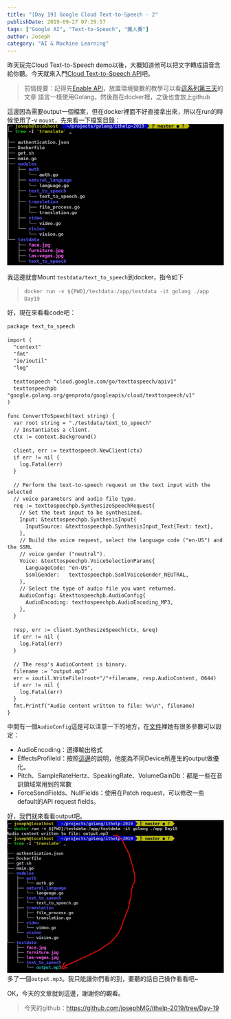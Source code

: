 ```yaml
---
title: "[Day 19] Google Cloud Text-to-Speech - 2"
publishDate: 2019-09-27 07:29:57
tags: ["Google AI", "Text-to-Speech", "鐵人賽"]
author: Joseph
category: "AI & Machine Learning"
---
```

昨天玩完Cloud Text-to-Speech demo以後，大概知道他可以把文字轉成語音念給你聽。今天就來入門[Cloud Text-to-Speech API](https://cloud.google.com/text-to-speech/docs/?hl=zh-tw)吧。

> 前情提要：記得先[Enable API](https://console.cloud.google.com/apis/library)，放置環境變數的教學可以看[這系列第三天](./ithelp-2019-day3)的文章
> 語言一樣使用Golang，然後跑在docker裡，之後也會放上github
<!-- more -->

這邊因為需要output一個檔案，但在docker裡面不好直接拿出來，所以在run的時候使用了-v `mount`，先來看一下檔案目錄：
![file structure](file-structure.jpg)

我這邊就會Mount `testdata/text_to_speech`到docker，指令如下
> `docker run -v ${PWD}/testdata:/app/testdata -it golang ./app Day19`

好，現在來看看code吧：
```golang
package text_to_speech

import (
  "context"
  "fmt"
  "io/ioutil"
  "log"

  texttospeech "cloud.google.com/go/texttospeech/apiv1"
  texttospeechpb "google.golang.org/genproto/googleapis/cloud/texttospeech/v1"
)

func ConvertToSpeech(text string) {
  var root string = "./testdata/text_to_speech"
  // Instantiates a client.
  ctx := context.Background()

  client, err := texttospeech.NewClient(ctx)
  if err != nil {
    log.Fatal(err)
  }

  // Perform the text-to-speech request on the text input with the selected
  // voice parameters and audio file type.
  req := texttospeechpb.SynthesizeSpeechRequest{
    // Set the text input to be synthesized.
    Input: &texttospeechpb.SynthesisInput{
      InputSource: &texttospeechpb.SynthesisInput_Text{Text: text},
    },
    // Build the voice request, select the language code ("en-US") and the SSML
    // voice gender ("neutral").
    Voice: &texttospeechpb.VoiceSelectionParams{
      LanguageCode: "en-US",
      SsmlGender:   texttospeechpb.SsmlVoiceGender_NEUTRAL,
    },
    // Select the type of audio file you want returned.
    AudioConfig: &texttospeechpb.AudioConfig{
      AudioEncoding: texttospeechpb.AudioEncoding_MP3,
    },
  }

  resp, err := client.SynthesizeSpeech(ctx, &req)
  if err != nil {
    log.Fatal(err)
  }

  // The resp's AudioContent is binary.
  filename := "output.mp3"
  err = ioutil.WriteFile(root+"/"+filename, resp.AudioContent, 0644)
  if err != nil {
    log.Fatal(err)
  }
  fmt.Printf("Audio content written to file: %v\n", filename)
}
```

中間有一個`AudioConfig`這是可以注意一下的地方，在[文件](https://godoc.org/google.golang.org/api/texttospeech/v1beta1#AudioConfig)裡她有很多參數可以設定：
- AudioEncoding：選擇輸出格式
- EffectsProfileId：按照[這邊](https://cloud.google.com/text-to-speech/docs/audio-profiles)的說明，他能為不同Device所產生的output做優化。
- Pitch、SampleRateHertz、SpeakingRate、VolumeGainDb：都是一些在音訊領域常用到的常數
- ForceSendFields、NullFields：使用在Patch request，可以修改一些default的API request fields。

好，我們就來看看output吧。
![output](output.jpg)
多了一個`output.mp3`。我只能讓你們看的到，要聽的話自己操作看看吧~

OK，今天的文章就到這邊，謝謝你的觀看。
> 今天的github：https://github.com/josephMG/ithelp-2019/tree/Day-19
